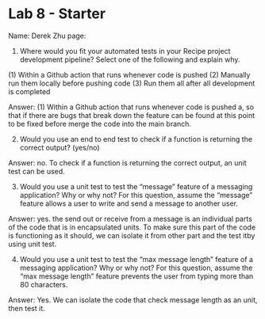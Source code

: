 # Lab 8 - Starter

Name: Derek Zhu
page:

1) Where would you fit your automated tests in your Recipe project development pipeline? Select one of the following and explain why.

(1) Within a Github action that runs whenever code is pushed 
(2) Manually run them locally before pushing code
(3) Run them all after all development is completed

Answer: (1) Within a Github action that runs whenever code is pushed a, so that if there are bugs that break down the feature can be found at this point to be fixed before merge the code into the main branch.  

2) Would you use an end to end test to check if a function is returning the correct output? (yes/no)

Answer: no. To check if a function is returning the correct output, an unit test can be used.

3) Would you use a unit test to test the “message” feature of a messaging application? Why or why not? For this question, assume the “message” feature allows a user to write and send a message to another user.

Answer: yes. the send out or receive from a message is an individual parts of the code that is in encapsulated units.  To make sure this part of the code is functioning as it should, we can isolate it from other part and the test itby using unit test. 

4) Would you use a unit test to test the “max message length” feature of a messaging application? Why or why not? For this question, assume the “max message length” feature prevents the user from typing more than 80 characters.

Answer: Yes. We can isolate the code that check message length as an unit,  then test it.